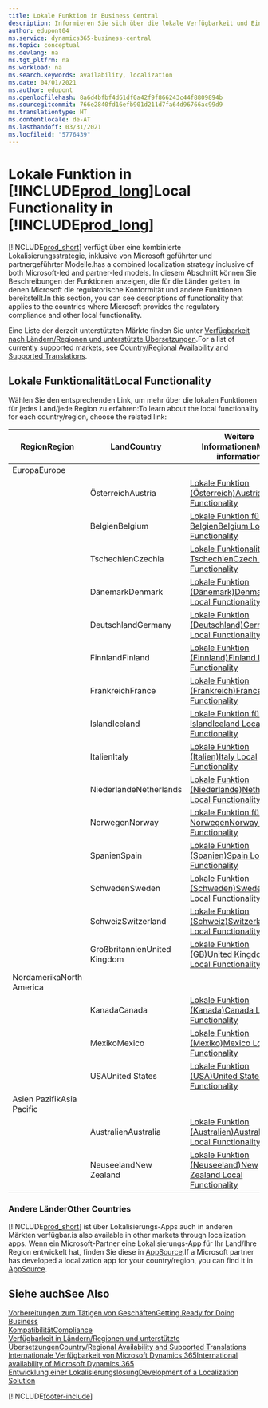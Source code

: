 ```yaml
---
title: Lokale Funktion in Business Central
description: Informieren Sie sich über die lokale Verfügbarkeit und Einhaltung gesetzlicher Bestimmungen von Business Central in den Ländern, in denen Microsoft die lokalen Funktionen bereitstellt.
author: edupont04
ms.service: dynamics365-business-central
ms.topic: conceptual
ms.devlang: na
ms.tgt_pltfrm: na
ms.workload: na
ms.search.keywords: availability, localization
ms.date: 04/01/2021
ms.author: edupont
ms.openlocfilehash: 8a6d4bfbf4d61df0a42f9f866243c44f8809894b
ms.sourcegitcommit: 766e2840fd16efb901d211d7fa64d96766ac99d9
ms.translationtype: HT
ms.contentlocale: de-AT
ms.lasthandoff: 03/31/2021
ms.locfileid: "5776439"
---
```

# <a name="local-functionality-in-prod_long"></a><span data-ttu-id="73fa0-103">Lokale Funktion in [!INCLUDE[prod_long](includes/prod_long.md)]</span><span class="sxs-lookup"><span data-stu-id="73fa0-103">Local Functionality in [!INCLUDE[prod_long](includes/prod_long.md)]</span></span>

[!INCLUDE[prod_short](includes/prod_short.md)] <span data-ttu-id="73fa0-104">verfügt über eine kombinierte Lokalisierungsstrategie, inklusive von Microsoft geführter und partnergeführter Modelle.</span><span class="sxs-lookup"><span data-stu-id="73fa0-104">has a combined localization strategy inclusive of both Microsoft-led and partner-led models.</span></span> <span data-ttu-id="73fa0-105">In diesem Abschnitt können Sie Beschreibungen der Funktionen anzeigen, die für die Länder gelten, in denen Microsoft die regulatorische Konformität und andere Funktionen bereitstellt.</span><span class="sxs-lookup"><span data-stu-id="73fa0-105">In this section, you can see descriptions of functionality that applies to the countries where Microsoft provides the regulatory compliance and other local functionality.</span></span>  

<span data-ttu-id="73fa0-106">Eine Liste der derzeit unterstützten Märkte finden Sie unter [Verfügbarkeit nach Ländern/Regionen und unterstützte Übersetzungen](/dynamics365/business-central/dev-itpro/compliance/apptest-countries-and-translations?toc=/dynamics365/business-central/toc.json).</span><span class="sxs-lookup"><span data-stu-id="73fa0-106">For a list of currently supported markets, see [Country/Regional Availability and Supported Translations](/dynamics365/business-central/dev-itpro/compliance/apptest-countries-and-translations?toc=/dynamics365/business-central/toc.json).</span></span>  

## <a name="local-functionality"></a><span data-ttu-id="73fa0-107">Lokale Funktionalität</span><span class="sxs-lookup"><span data-stu-id="73fa0-107">Local Functionality</span></span>

<span data-ttu-id="73fa0-108">Wählen Sie den entsprechenden Link, um mehr über die lokalen Funktionen für jedes Land/jede Region zu erfahren:</span><span class="sxs-lookup"><span data-stu-id="73fa0-108">To learn about the local functionality for each country/region, choose the related link:</span></span>

| <span data-ttu-id="73fa0-109">Region</span><span class="sxs-lookup"><span data-stu-id="73fa0-109">Region</span></span> | <span data-ttu-id="73fa0-110">Land</span><span class="sxs-lookup"><span data-stu-id="73fa0-110">Country</span></span> | <span data-ttu-id="73fa0-111">Weitere Informationen</span><span class="sxs-lookup"><span data-stu-id="73fa0-111">More information</span></span> |
| --- | --- |--- |
| <span data-ttu-id="73fa0-112">Europa</span><span class="sxs-lookup"><span data-stu-id="73fa0-112">Europe</span></span> |  | |
|        | <span data-ttu-id="73fa0-113">Österreich</span><span class="sxs-lookup"><span data-stu-id="73fa0-113">Austria</span></span> | [<span data-ttu-id="73fa0-114">Lokale Funktion (Österreich)</span><span class="sxs-lookup"><span data-stu-id="73fa0-114">Austria Local Functionality</span></span>](localfunctionality/austria/austria-local-functionality.md) |
|        | <span data-ttu-id="73fa0-115">Belgien</span><span class="sxs-lookup"><span data-stu-id="73fa0-115">Belgium</span></span> | [<span data-ttu-id="73fa0-116">Lokale Funktion für Belgien</span><span class="sxs-lookup"><span data-stu-id="73fa0-116">Belgium Local Functionality</span></span>](localfunctionality/belgium/belgium-local-functionality.md) |
|        | <span data-ttu-id="73fa0-117">Tschechien</span><span class="sxs-lookup"><span data-stu-id="73fa0-117">Czechia</span></span> | [<span data-ttu-id="73fa0-118">Lokale Funktionalität für Tschechien</span><span class="sxs-lookup"><span data-stu-id="73fa0-118">Czech Local Functionality</span></span>](localfunctionality/czech/czech-local-functionality.md) |
|        | <span data-ttu-id="73fa0-119">Dänemark</span><span class="sxs-lookup"><span data-stu-id="73fa0-119">Denmark</span></span> | [<span data-ttu-id="73fa0-120">Lokale Funktion (Dänemark)</span><span class="sxs-lookup"><span data-stu-id="73fa0-120">Denmark Local Functionality</span></span>](localfunctionality/denmark/denmark-local-functionality.md) |
|        | <span data-ttu-id="73fa0-121">Deutschland</span><span class="sxs-lookup"><span data-stu-id="73fa0-121">Germany</span></span> | [<span data-ttu-id="73fa0-122">Lokale Funktion (Deutschland)</span><span class="sxs-lookup"><span data-stu-id="73fa0-122">Germany Local Functionality</span></span>](localfunctionality/germany/germany-local-functionality.md) |
|        | <span data-ttu-id="73fa0-123">Finnland</span><span class="sxs-lookup"><span data-stu-id="73fa0-123">Finland</span></span> | [<span data-ttu-id="73fa0-124">Lokale Funktion (Finnland)</span><span class="sxs-lookup"><span data-stu-id="73fa0-124">Finland Local Functionality</span></span>](localfunctionality/finland/finland-local-functionality.md) |
|        | <span data-ttu-id="73fa0-125">Frankreich</span><span class="sxs-lookup"><span data-stu-id="73fa0-125">France</span></span> | [<span data-ttu-id="73fa0-126">Lokale Funktion (Frankreich)</span><span class="sxs-lookup"><span data-stu-id="73fa0-126">France Local Functionality</span></span>](localfunctionality/france/france-local-functionality.md) |
|        | <span data-ttu-id="73fa0-127">Island</span><span class="sxs-lookup"><span data-stu-id="73fa0-127">Iceland</span></span> | [<span data-ttu-id="73fa0-128">Lokale Funktion für Island</span><span class="sxs-lookup"><span data-stu-id="73fa0-128">Iceland Local Functionality</span></span>](localfunctionality/iceland/iceland-local-functionality.md) |
|        | <span data-ttu-id="73fa0-129">Italien</span><span class="sxs-lookup"><span data-stu-id="73fa0-129">Italy</span></span> | [<span data-ttu-id="73fa0-130">Lokale Funktion (Italien)</span><span class="sxs-lookup"><span data-stu-id="73fa0-130">Italy Local Functionality</span></span>](localfunctionality/italy/italy-local-functionality.md) |
|        | <span data-ttu-id="73fa0-131">Niederlande</span><span class="sxs-lookup"><span data-stu-id="73fa0-131">Netherlands</span></span> | [<span data-ttu-id="73fa0-132">Lokale Funktion (Niederlande)</span><span class="sxs-lookup"><span data-stu-id="73fa0-132">Netherlands Local Functionality</span></span>](localfunctionality/netherlands/netherlands-local-functionality.md) |
|        | <span data-ttu-id="73fa0-133">Norwegen</span><span class="sxs-lookup"><span data-stu-id="73fa0-133">Norway</span></span> | [<span data-ttu-id="73fa0-134">Lokale Funktion für Norwegen</span><span class="sxs-lookup"><span data-stu-id="73fa0-134">Norway Local Functionality</span></span>](localfunctionality/norway/norway-local-functionality.md) |
|        | <span data-ttu-id="73fa0-135">Spanien</span><span class="sxs-lookup"><span data-stu-id="73fa0-135">Spain</span></span> | [<span data-ttu-id="73fa0-136">Lokale Funktion (Spanien)</span><span class="sxs-lookup"><span data-stu-id="73fa0-136">Spain Local Functionality</span></span>](localfunctionality/spain/spain-local-functionality.md) |
|        | <span data-ttu-id="73fa0-137">Schweden</span><span class="sxs-lookup"><span data-stu-id="73fa0-137">Sweden</span></span> | [<span data-ttu-id="73fa0-138">Lokale Funktion (Schweden)</span><span class="sxs-lookup"><span data-stu-id="73fa0-138">Sweden Local Functionality</span></span>](localfunctionality/sweden/sweden-local-functionality.md) |
|        | <span data-ttu-id="73fa0-139">Schweiz</span><span class="sxs-lookup"><span data-stu-id="73fa0-139">Switzerland</span></span> | [<span data-ttu-id="73fa0-140">Lokale Funktion (Schweiz)</span><span class="sxs-lookup"><span data-stu-id="73fa0-140">Switzerland Local Functionality</span></span>](localfunctionality/switzerland/switzerland-local-functionality.md) |
|        | <span data-ttu-id="73fa0-141">Großbritannien</span><span class="sxs-lookup"><span data-stu-id="73fa0-141">United Kingdom</span></span> | [<span data-ttu-id="73fa0-142">Lokale Funktion (GB)</span><span class="sxs-lookup"><span data-stu-id="73fa0-142">United Kingdom Local Functionality</span></span>](localfunctionality/unitedkingdom/united-kingdom-local-functionality.md) |
| <span data-ttu-id="73fa0-143">Nordamerika</span><span class="sxs-lookup"><span data-stu-id="73fa0-143">North America</span></span> |       |  |
|        | <span data-ttu-id="73fa0-144">Kanada</span><span class="sxs-lookup"><span data-stu-id="73fa0-144">Canada</span></span>|[<span data-ttu-id="73fa0-145">Lokale Funktion (Kanada)</span><span class="sxs-lookup"><span data-stu-id="73fa0-145">Canada Local Functionality</span></span>](localfunctionality/canada/canada-local-functionality.md) |
|        | <span data-ttu-id="73fa0-146">Mexiko</span><span class="sxs-lookup"><span data-stu-id="73fa0-146">Mexico</span></span> | [<span data-ttu-id="73fa0-147">Lokale Funktion (Mexiko)</span><span class="sxs-lookup"><span data-stu-id="73fa0-147">Mexico Local Functionality</span></span>](localfunctionality/mexico/mexico-local-functionality.md) |
|        | <span data-ttu-id="73fa0-148">USA</span><span class="sxs-lookup"><span data-stu-id="73fa0-148">United States</span></span>|[<span data-ttu-id="73fa0-149">Lokale Funktion (USA)</span><span class="sxs-lookup"><span data-stu-id="73fa0-149">United States Local Functionality</span></span>](localfunctionality/unitedstates/united-states-local-functionality.md) |
| <span data-ttu-id="73fa0-150">Asien Pazifik</span><span class="sxs-lookup"><span data-stu-id="73fa0-150">Asia Pacific</span></span> |       |  |
|        | <span data-ttu-id="73fa0-151">Australien</span><span class="sxs-lookup"><span data-stu-id="73fa0-151">Australia</span></span> | [<span data-ttu-id="73fa0-152">Lokale Funktion (Australien)</span><span class="sxs-lookup"><span data-stu-id="73fa0-152">Australia Local Functionality</span></span>](localfunctionality/australia/australia-local-functionality.md) |
|        | <span data-ttu-id="73fa0-153">Neuseeland</span><span class="sxs-lookup"><span data-stu-id="73fa0-153">New Zealand</span></span> | [<span data-ttu-id="73fa0-154">Lokale Funktion (Neuseeland)</span><span class="sxs-lookup"><span data-stu-id="73fa0-154">New Zealand Local Functionality</span></span>](localfunctionality/newzealand/new-zealand-local-functionality.md) |

### <a name="other-countries"></a><span data-ttu-id="73fa0-155">Andere Länder</span><span class="sxs-lookup"><span data-stu-id="73fa0-155">Other Countries</span></span>

[!INCLUDE[prod_short](includes/prod_short.md)] <span data-ttu-id="73fa0-156">ist über Lokalisierungs-Apps auch in anderen Märkten verfügbar.</span><span class="sxs-lookup"><span data-stu-id="73fa0-156">is also available in other markets through localization apps.</span></span> <span data-ttu-id="73fa0-157">Wenn ein Microsoft-Partner eine Lokalisierungs-App für Ihr Land/Ihre Region entwickelt hat, finden Sie diese in [AppSource](https://go.microsoft.com/fwlink/?linkid=2081646).</span><span class="sxs-lookup"><span data-stu-id="73fa0-157">If a Microsoft partner has developed a localization app for your country/region, you can find it in [AppSource](https://go.microsoft.com/fwlink/?linkid=2081646).</span></span>

## <a name="see-also"></a><span data-ttu-id="73fa0-158">Siehe auch</span><span class="sxs-lookup"><span data-stu-id="73fa0-158">See Also</span></span>

[<span data-ttu-id="73fa0-159">Vorbereitungen zum Tätigen von Geschäften</span><span class="sxs-lookup"><span data-stu-id="73fa0-159">Getting Ready for Doing Business</span></span>](ui-get-ready-business.md)  
[<span data-ttu-id="73fa0-160">Kompatibilität</span><span class="sxs-lookup"><span data-stu-id="73fa0-160">Compliance</span></span>](compliance/compliance-overview.md)  
[<span data-ttu-id="73fa0-161">Verfügbarkeit in Ländern/Regionen und unterstützte Übersetzungen</span><span class="sxs-lookup"><span data-stu-id="73fa0-161">Country/Regional Availability and Supported Translations</span></span>](/dynamics365/business-central/dev-itpro/compliance/apptest-countries-and-translations?toc=/dynamics365/business-central/toc.json)  
[<span data-ttu-id="73fa0-162">Internationale Verfügbarkeit von Microsoft Dynamics 365</span><span class="sxs-lookup"><span data-stu-id="73fa0-162">International availability of Microsoft Dynamics 365</span></span>](/dynamics365/get-started/availability)  
[<span data-ttu-id="73fa0-163">Entwicklung einer Lokalisierungslösung</span><span class="sxs-lookup"><span data-stu-id="73fa0-163">Development of a Localization Solution</span></span>](/dynamics365/business-central/dev-itpro/developer/readiness/readiness-develop-localization)  


[!INCLUDE[footer-include](includes/footer-banner.md)]